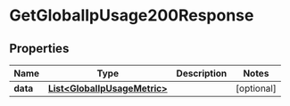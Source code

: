 

# GetGlobalIpUsage200Response


## Properties

| Name | Type | Description | Notes |
|------------ | ------------- | ------------- | -------------|
|**data** | [**List&lt;GlobalIpUsageMetric&gt;**](GlobalIpUsageMetric.md) |  |  [optional] |




